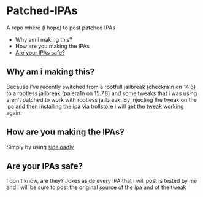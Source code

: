 
# Patched-IPAs
A repo where (i hope) to post patched IPAs 

 - Why am i making this?
 - How are you making the IPAs
 - [Are your IPAs safe?](#Are-your-IPAs-safe?)
 
## Why am i making this?
Because i've recently switched from a rootfull jailbreak (checkra1n on 14.6) to a rootless jailbreak (palera1n on 15.7.8) and some tweaks that i was using aren't patched to work with rootless jailbreak. By injecting the tweak on the ipa and then installing the ipa via trollstore i will get the tweak working again.
## How are you making the IPAs?
Simply by using [sideloadly](https://sideloadly.io/)  
## Are your IPAs safe?
I don't know, are they? Jokes aside every IPA that i will post is tested by me and i will be sure to post the original source of the ipa and of the tweak

